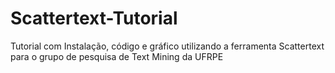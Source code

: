 # Scattertext-Tutorial
Tutorial com Instalação, código e gráfico utilizando a ferramenta Scattertext para o grupo de pesquisa de Text Mining da UFRPE
